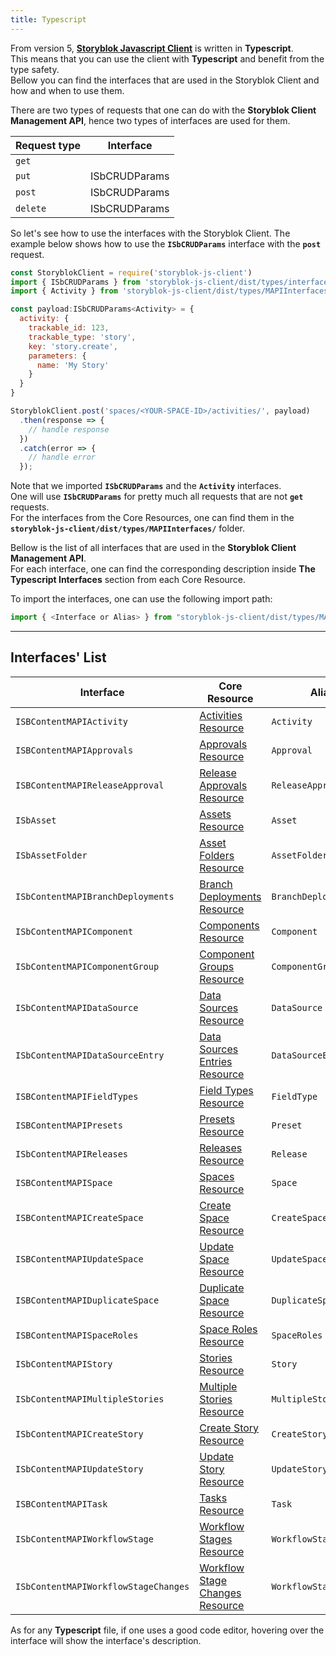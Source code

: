```yaml
---
title: Typescript
---
```


From version 5, <strong>[Storyblok Javascript Client](https://github.com/storyblok/storyblok-js-client)</strong> is written in <strong>Typescript</strong>. <br />
This means that you can use the client with <strong>Typescript</strong> and benefit from the type safety. <br />
Bellow you can find the interfaces that are used in the Storyblok Client and how and when to use them.

There are two types of requests that one can do with the <strong>Storyblok Client Management API</strong>, hence two types of interfaces are used for them.

| Request type     | Interface          |
|---------------------|----------------------|
| `get` |   |
| `put` | ISbCRUDParams |
| `post` | ISbCRUDParams |
| `delete` | ISbCRUDParams |

So let's see how to use the interfaces with the Storyblok Client. The example below shows how to use the <strong>`ISbCRUDParams`</strong> interface with the <strong>`post`</strong> request.

```javascript
const StoryblokClient = require('storyblok-js-client')
import { ISbCRUDParams } from 'storyblok-js-client/dist/types/interfaces'
import { Activity } from 'storyblok-js-client/dist/types/MAPIInterfaces/MAPIActivities'

const payload:ISbCRUDParams<Activity> = {
  activity: {
    trackable_id: 123,
    trackable_type: 'story',
    key: 'story.create',
    parameters: {
      name: 'My Story'
    }
  }
}

StoryblokClient.post('spaces/<YOUR-SPACE-ID>/activities/', payload)
  .then(response => {
    // handle response
  })
  .catch(error => {
    // handle error
  });

```

Note that we imported <strong>`ISbCRUDParams`</strong> and the <strong>`Activity`</strong> interfaces. <br />
One will use <strong>`ISbCRUDParams`</strong> for pretty much all requests that are not <strong>`get`</strong> requests. <br />
For the interfaces from the Core Resources, one can find them in the <strong>`storyblok-js-client/dist/types/MAPIInterfaces/`</strong> folder.

Bellow is the list of all interfaces that are used in the <strong>Storyblok Client Management API</strong>.  <br />
For each interface, one can find the corresponding description inside <strong>The Typescript Interfaces</strong> section from each Core Resource.

To import the interfaces, one can use the following import path: <br />
```javascript
import { <Interface or Alias> } from "storyblok-js-client/dist/types/MAPIInterfaces/<Import Path>"
```

---

Interfaces' List
---

| Interface     | Core Resource          | Alias | Import Path |
|---------------------|----------------------|---------|--------|
| `ISBContentMAPIActivity` | [Activities Resource](#core-resources/activities/activities) | `Activity` | `MAPIActivities` |
| `ISBContentMAPIApprovals` | [Approvals Resource](#core-resources/approvals/approvals) | `Approval` | `MAPIApprovals` |
| `ISBContentMAPIReleaseApproval` | [Release Approvals Resource](#core-resources/approvals/create-release-approval) | `ReleaseApproval` | `MAPIApprovals` |
| `ISbAsset` | [Assets Resource](#core-resources/assets/assets) | `Asset` | `MAPIAssets` |
| `ISbAssetFolder` | [Asset Folders Resource](#core-resources/asset-folders/asset-folders) | `AssetFolder` | `MAPIAssets` |
| `ISbContentMAPIBranchDeployments` | [Branch Deployments Resource](#core-resources/deployments/intro) | `BranchDeployment` | `MAPIBranchDeployments` |
| `ISbContentMAPIComponent` | [Components Resource](#core-resources/components/components) | `Component` | `MAPIComponents` |
| `ISbContentMAPIComponentGroup` | [Component Groups Resource](#core-resources/component-groups/component-groups) | `ComponentGroup` | `MAPIComponents` |
| `ISbContentMAPIDataSource` | [Data Sources Resource](#core-resources/datasources/datasources) | `DataSource` | `MAPIDataSources` |
| `ISbContentMAPIDataSourceEntry` | [Data Sources Entries Resource](#core-resources/datasource-entries/datasource-entries) | `DataSourceEntry` | `MAPIDataSources` |
| `ISBContentMAPIFieldTypes` | [Field Types Resource](#core-resources/field-types/field-types) | `FieldType` | `MAPIFieldTypes` |
| `ISBContentMAPIPresets` | [Presets Resource](#core-resources/presets/presets) | `Preset` | `MAPIPresets` |
| `ISbContentMAPIReleases` | [Releases Resource](#core-resources/releases/intro) | `Release` | `MAPIReleases` |
| `ISBContentMAPISpace` | [Spaces Resource](#core-resources/spaces/spaces) | `Space` | `MAPISpaces` |
| `ISBContentMAPICreateSpace` | [Create Space Resource](#core-resources/spaces/create-space) | `CreateSpace` | `MAPISpaces` |
| `ISBContentMAPIUpdateSpace` | [Update Space Resource](#core-resources/spaces/update-space) | `UpdateSpace` | `MAPISpaces` |
| `ISBContentMAPIDuplicateSpace` | [Duplicate Space Resource](#core-resources/spaces/duplicate-space) | `DuplicateSpace` | `MAPISpaces` |
| `ISBContentMAPISpaceRoles` | [Space Roles Resource](#core-resources/space-roles/space-roles) | `SpaceRoles` | `MAPISpacesRoles` |
| `ISbContentMAPIStory` | [Stories Resource](#core-resources/stories/stories) | `Story` | `MAPIStories` |
| `ISbContentMAPIMultipleStories` | [Multiple Stories Resource](#core-resources/stories/retrieve-multiple-stories) | `MultipleStories` | `MAPIStories` |
| `ISbContentMAPICreateStory` | [Create Story Resource](#core-resources/stories/create-story) | `CreateStory` | `MAPIStories` |
| `ISbContentMAPIUpdateStory` | [Update Story Resource](#core-resources/stories/update-story) | `UpdateStory` | `MAPIStories` |
| `ISBContentMAPITask` | [Tasks Resource](#core-resources/tasks/tasks) | `Task` | `MAPITasks` |
| `ISbContentMAPIWorkflowStage` | [Workflow Stages Resource](#core-resources/workflow-stages/intro) | `WorkflowStage` | `MAPIWorkflowStages` |
| `ISbContentMAPIWorkflowStageChanges` | [Workflow Stage Changes Resource](#core-resources/workflow-stage-changes/intro) | `WorkflowStageChanges` | `MAPIWorkflowStages` |

As for any <strong>Typescript</strong> file, if one uses a good code editor, hovering over the interface will show the interface's description.

